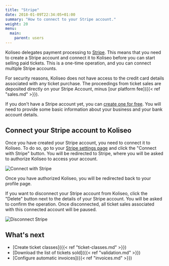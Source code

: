 ```yaml
---
title: "Stripe"
date: 2018-01-09T22:34:05+01:00
summary: "How to connect to your Stripe account."
weight: 20
menu:
  main:
    parent: users
---
```


Koliseo delegates payment processing to [Stripe](https://stripe.com/). This means that you need to create a Stripe account and connect it to Koliseo before you can start selling paid tickets. This is a one-time operation, and you can connect multiple Stripe accounts.

For security reasons, Koliseo does not have access to the credit card details associated with any ticket purchase. The proceedings from ticket sales are deposited directly on your Stripe Account, minus [our platform fee]({{< ref "sales.md" >}}).

If you don't have a Stripe account yet, you can [create one for free](https://dashboard.stripe.com/register). You will need to provide some basic information about your business and your bank account details.

## Connect your Stripe account to Koliseo

Once you have created your Stripe account, you need to connect it to Koliseo. To do so, go to your [Stripe settings page](https://koliseo.com/me/stripe-accounts) and click the "Connect with Stripe" button. You will be redirected to Stripe, where you will be asked to authorize Koliseo to access your account.

![Connect with Stripe](/img/screenshots/users/connect-stripe.avif)

Once you have authorized Koliseo, you will be redirected back to your profile page.

If you want to disconnect your Stripe account from Koliseo, click the "Delete" button next to the details of your Stripe account. You will be asked to confirm the operation. Once disconnected, all ticket sales associated with this connected account will be paused.

![Disconnect Stripe](/img/screenshots/users/disconnect-stripe.avif)

## What's next

- [Create ticket classes]({{< ref "ticket-classes.md" >}})
- [Download the list of tickets sold]({{< ref "validation.md" >}})
- [Configure automatic invoices]({{< ref "invoices.md" >}})
